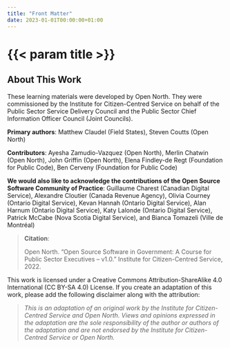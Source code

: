 ```yaml
---
title: "Front Matter"
date: 2023-01-01T00:00:00+01:00
---
```


# {{< param title >}}

## About This Work

These learning materials were developed by Open North.
They were commissioned by the Institute for Citizen-Centred Service on behalf of the Public Sector Service Delivery Council and the Public Sector Chief Information Officer Council (Joint Councils).

**Primary authors**: Matthew Claudel (Field States), Steven Coutts (Open North)

**Contributors**: Ayesha Zamudio-Vazquez (Open North), Merlin Chatwin (Open North), John Griffin (Open North), Elena Findley-de Regt (Foundation for Public Code), Ben Cerveny (Foundation for Public Code)

**We would also like to acknowledge the contributions of the Open Source Software Community of Practice**: Guillaume Charest (Canadian Digital Service), Alexandre Cloutier (Canada Revenue Agency), Olivia Courney (Ontario Digital Service), Kevan Hannah (Ontario Digital Service), Alan Harnum (Ontario Digital Service), Katy Lalonde (Ontario Digital Service), Patrick McCabe (Nova Scotia Digital Service), and Bianca Tomazeli (Ville de Montréal)

> **Citation**:
>
> Open North. “Open Source Software in Government: A Course for Public Sector Executives – v1.0.” Institute for Citizen-Centred Service, 2022.

This work is licensed under a Creative Commons Attribution-ShareAlike 4.0 International (CC BY-SA 4.0) License.
If you create an adaptation of this work, please add the following disclaimer along with the attribution:

> *This is an adaptation of an original work by the Institute for Citizen-Centred Service and Open North. Views and opinions expressed in the adaptation are the sole responsibility of the author or authors of the adaptation and are not endorsed by the Institute for Citizen-Centred Service or Open North.*
